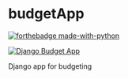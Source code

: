 # budgetApp
[![forthebadge made-with-python](http://ForTheBadge.com/images/badges/made-with-python.svg)](https://www.python.org/)

[![Django Budget App](https://github.com/KenMwaura1/budgetApp/actions/workflows/BudgetApp.yml/badge.svg)](https://github.com/KenMwaura1/budgetApp/actions/workflows/BudgetApp.yml)

Django app for budgeting


